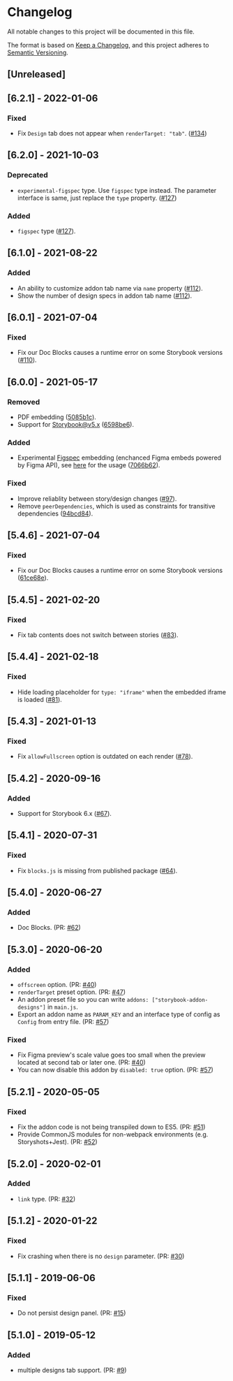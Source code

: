# Changelog

All notable changes to this project will be documented in this file.

The format is based on [Keep a Changelog](https://keepachangelog.com/en/1.0.0/),
and this project adheres to [Semantic Versioning](https://semver.org/spec/v2.0.0.html).

## [Unreleased]

## [6.2.1] - 2022-01-06

### Fixed

- Fix `Design` tab does not appear when `renderTarget: "tab"`. ([#134](https://github.com/pocka/storybook-addon-designs/issues/134))

## [6.2.0] - 2021-10-03

### Deprecated

- `experimental-figspec` type. Use `figspec` type instead. The parameter interface is same, just replace the `type` property. ([#127](https://github.com/pocka/storybook-addon-designs/pull/127))

### Added

- `figspec` type ([#127](https://github.com/pocka/storybook-addon-designs/pull/127)).

## [6.1.0] - 2021-08-22

### Added

- An ability to customize addon tab name via `name` property ([#112](https://github.com/pocka/storybook-addon-designs/pull/112)).
- Show the number of design specs in addon tab name ([#112](https://github.com/pocka/storybook-addon-designs/pull/112)).

## [6.0.1] - 2021-07-04

### Fixed

- Fix our Doc Blocks causes a runtime error on some Storybook versions ([#110](https://github.com/pocka/storybook-addon-designs/pull/110)).

## [6.0.0] - 2021-05-17

### Removed

- PDF embedding ([5085b1c](https://github.com/pocka/storybook-addon-designs/commit/5085b1c9a9b0829fa5e2ed1ebba11c46d54dcb1a)).
- Support for Storybook@v5.x ([6598be6](https://github.com/pocka/storybook-addon-designs/commit/6598be61ae6869ff6b50e502330d4fcd71b44d8f)).

### Added

- Experimental [Figspec](https://github.com/pocka/figspec) embedding (enchanced Figma embeds powered by Figma API), see [here][figspec-usage] for the usage ([7066b62](https://github.com/pocka/storybook-addon-designs/commit/7066b62a2836f4b8b480b81e1c17d60f3f41b752)).

[figspec-usage]: https://pocka.github.io/storybook-addon-designs/?path=/story/docs-figma-figspec-readme--page

### Fixed

- Improve reliablity between story/design changes ([#97](https://github.com/pocka/storybook-addon-designs/pull/97)).
- Remove `peerDependencies`, which is used as constraints for transitive dependencies ([94bcd84](https://github.com/pocka/storybook-addon-designs/commit/94bcd84aa2013d06c63f5502b085b031a1deb459)).

## [5.4.6] - 2021-07-04

### Fixed

- Fix our Doc Blocks causes a runtime error on some Storybook versions ([61ce68e](https://github.com/pocka/storybook-addon-designs/commit/61ce68e8613878cc28c8b9837d45c206b2ba8119)).

## [5.4.5] - 2021-02-20

### Fixed

- Fix tab contents does not switch between stories ([#83](https://github.com/pocka/storybook-addon-designs/issues/83)).

## [5.4.4] - 2021-02-18

### Fixed

- Hide loading placeholder for `type: "iframe"` when the embedded iframe is loaded ([#81](https://github.com/pocka/storybook-addon-designs/issues/81)).

## [5.4.3] - 2021-01-13

### Fixed

- Fix `allowFullscreen` option is outdated on each render ([#78](https://github.com/pocka/storybook-addon-designs/pull/78)).

## [5.4.2] - 2020-09-16

### Added

- Support for Storybook 6.x ([#67](https://github.com/pocka/storybook-addon-designs/issues/67#issuecomment-692846928)).

## [5.4.1] - 2020-07-31

### Fixed

- Fix `blocks.js` is missing from published package ([#64](https://github.com/pocka/storybook-addon-designs/issues/64)).

## [5.4.0] - 2020-06-27

### Added

- Doc Blocks. (PR: [#62](https://github.com/pocka/storybook-addon-designs/pull/62))

## [5.3.0] - 2020-06-20

### Added

- `offscreen` option. (PR: [#40](https://github.com/pocka/storybook-addon-designs/pull/40))
- `renderTarget` preset option. (PR: [#47](https://github.com/pocka/storybook-addon-designs/pull/47))
- An addon preset file so you can write `addons: ["storybook-addon-designs"]` in `main.js`.
- Export an addon name as `PARAM_KEY` and an interface type of config as `Config` from entry file. (PR: [#57](https://github.com/pocka/storybook-addon-designs/pull/57))

### Fixed

- Fix Figma preview's scale value goes too small when the preview located at second tab or later one. (PR: [#40](https://github.com/pocka/storybook-addon-designs/pull/40))
- You can now disable this addon by `disabled: true` option. (PR: [#57](https://github.com/pocka/storybook-addon-designs/pull/57))

## [5.2.1] - 2020-05-05

### Fixed

- Fix the addon code is not being transpiled down to ES5. (PR: [#51](https://github.com/pocka/storybook-addon-designs/pull/51))
- Provide CommonJS modules for non-webpack environments (e.g. Storyshots+Jest). (PR: [#52](https://github.com/pocka/storybook-addon-designs/pull/52))

## [5.2.0] - 2020-02-01

### Added

- `link` type. (PR: [#32](https://github.com/pocka/storybook-addon-designs/pull/32))

## [5.1.2] - 2020-01-22

### Fixed

- Fix crashing when there is no `design` parameter. (PR: [#30](https://github.com/pocka/storybook-addon-designs/pull/30))

## [5.1.1] - 2019-06-06

### Fixed

- Do not persist design panel. (PR: [#15](https://github.com/pocka/storybook-addon-designs/pull/15))

## [5.1.0] - 2019-05-12

### Added

- multiple designs tab support. (PR: [#9](https://github.com/pocka/storybook-addon-designs/pull/9))
